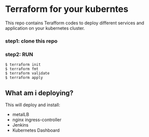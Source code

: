 # Terraform for your kuberntes
This repo contains Terafform codes to deploy different services and application on your kubernetes cluster.

### step1: clone this repo

### step2: RUN
```
$ terraform init
$ terraform fmt
$ terraform validate
$ terraform apply
```
## What am i deploying?
This will deploy and install: 
- metalLB 
- nginx ingress-controller
- Jenkins
- Kubernetes Dashboard